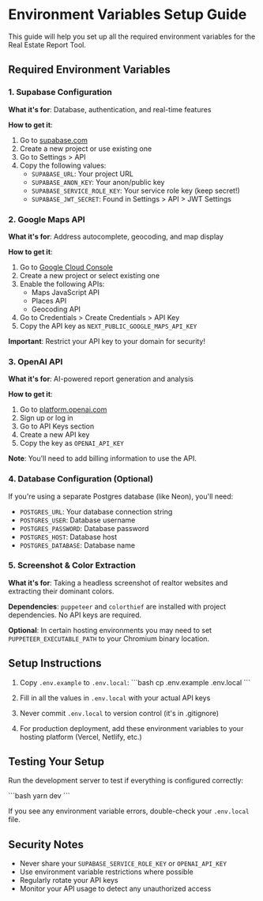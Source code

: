 # Environment Variables Setup Guide

This guide will help you set up all the required environment variables for the Real Estate Report Tool.

## Required Environment Variables

### 1. Supabase Configuration

**What it's for**: Database, authentication, and real-time features

**How to get it**:
1. Go to [supabase.com](https://supabase.com)
2. Create a new project or use existing one
3. Go to Settings > API
4. Copy the following values:
   - `SUPABASE_URL`: Your project URL
   - `SUPABASE_ANON_KEY`: Your anon/public key
   - `SUPABASE_SERVICE_ROLE_KEY`: Your service role key (keep secret!)
   - `SUPABASE_JWT_SECRET`: Found in Settings > API > JWT Settings

### 2. Google Maps API

**What it's for**: Address autocomplete, geocoding, and map display

**How to get it**:
1. Go to [Google Cloud Console](https://console.cloud.google.com)
2. Create a new project or select existing one
3. Enable the following APIs:
   - Maps JavaScript API
   - Places API
   - Geocoding API
4. Go to Credentials > Create Credentials > API Key
5. Copy the API key as `NEXT_PUBLIC_GOOGLE_MAPS_API_KEY`

**Important**: Restrict your API key to your domain for security!

### 3. OpenAI API

**What it's for**: AI-powered report generation and analysis

**How to get it**:
1. Go to [platform.openai.com](https://platform.openai.com)
2. Sign up or log in
3. Go to API Keys section
4. Create a new API key
5. Copy the key as `OPENAI_API_KEY`

**Note**: You'll need to add billing information to use the API.

### 4. Database Configuration (Optional)

If you're using a separate Postgres database (like Neon), you'll need:
- `POSTGRES_URL`: Your database connection string
- `POSTGRES_USER`: Database username
- `POSTGRES_PASSWORD`: Database password
- `POSTGRES_HOST`: Database host
- `POSTGRES_DATABASE`: Database name

### 5. Screenshot & Color Extraction

**What it's for**: Taking a headless screenshot of realtor websites and extracting their dominant colors.

**Dependencies**: `puppeteer` and `colorthief` are installed with project dependencies. No API keys are required.

**Optional**: In certain hosting environments you may need to set `PUPPETEER_EXECUTABLE_PATH` to your Chromium binary location.

## Setup Instructions

1. Copy `.env.example` to `.env.local`:
   \`\`\`bash
   cp .env.example .env.local
   \`\`\`

2. Fill in all the values in `.env.local` with your actual API keys

3. Never commit `.env.local` to version control (it's in .gitignore)

4. For production deployment, add these environment variables to your hosting platform (Vercel, Netlify, etc.)

## Testing Your Setup

Run the development server to test if everything is configured correctly:

\`\`\`bash
yarn dev
\`\`\`

If you see any environment variable errors, double-check your `.env.local` file.

## Security Notes

- Never share your `SUPABASE_SERVICE_ROLE_KEY` or `OPENAI_API_KEY`
- Use environment variable restrictions where possible
- Regularly rotate your API keys
- Monitor your API usage to detect any unauthorized access

